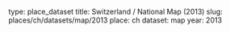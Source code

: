 type: place_dataset
title: Switzerland / National Map (2013)
slug: places/ch/datasets/map/2013
place: ch
dataset: map
year: 2013
